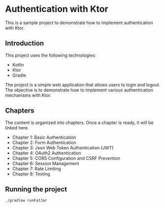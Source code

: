 # Authentication with Ktor

This is a sample project to demonstrate how to implement authentication with Ktor.

## Introduction
This project uses the following technologies:
* Kotlin
* Ktor
* Gradle

The project is a simple web application that allows users to login and logout.
The objective is to demonstrate how to implement various authentication mechanisms with Ktor.

## Chapters

The content is organized into chapters. Once a chapter is ready, it will be linked here.

* Chapter 1: Basic Authentication
* Chapter 2: Form Authentication
* Chapter 3: Json Web Token Authentication (JWT)
* Chapter 4: OAuth2 Authentication
* Chapter 5: CORS Configuration and CSRF Prevention
* Chapter 6: Session Management
* Chapter 7: Rate Limiting
* Chapter 8: Testing

## Running the project
```bash
./gradlew runFatJar
```